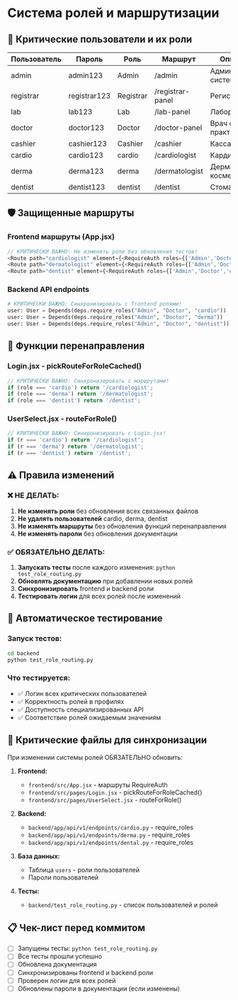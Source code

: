 # Система ролей и маршрутизации

## 🎯 Критические пользователи и их роли

| Пользователь | Пароль | Роль | Маршрут | Описание |
|-------------|--------|------|---------|----------|
| admin | admin123 | Admin | /admin | Администратор системы |
| registrar | registrar123 | Registrar | /registrar-panel | Регистратура |
| lab | lab123 | Lab | /lab-panel | Лаборатория |
| doctor | doctor123 | Doctor | /doctor-panel | Врач общей практики |
| cashier | cashier123 | Cashier | /cashier | Касса |
| cardio | cardio123 | cardio | /cardiologist | Кардиолог |
| derma | derma123 | derma | /dermatologist | Дерматолог-косметолог |
| dentist | dentist123 | dentist | /dentist | Стоматолог |

## 🛡️ Защищенные маршруты

### Frontend маршруты (App.jsx)
```javascript
// КРИТИЧЕСКИ ВАЖНО: Не изменять роли без обновления тестов!
<Route path="cardiologist" element={<RequireAuth roles={['Admin','Doctor','cardio']}><CardiologistPanel /></RequireAuth>} />
<Route path="dermatologist" element={<RequireAuth roles={['Admin','Doctor','derma']}><DermatologistPanel /></RequireAuth>} />
<Route path="dentist" element={<RequireAuth roles={['Admin','Doctor','dentist']}><DentistPanel /></RequireAuth>} />
```

### Backend API endpoints
```python
# КРИТИЧЕСКИ ВАЖНО: Синхронизировать с frontend ролями!
user: User = Depends(deps.require_roles("Admin", "Doctor", "cardio"))  # Cardio API
user: User = Depends(deps.require_roles("Admin", "Doctor", "derma"))   # Derma API  
user: User = Depends(deps.require_roles("Admin", "Doctor", "dentist")) # Dental API
```

## 🔄 Функции перенаправления

### Login.jsx - pickRouteForRoleCached()
```javascript
// КРИТИЧЕСКИ ВАЖНО: Синхронизировать с маршрутами!
if (role === 'cardio') return '/cardiologist';
if (role === 'derma') return '/dermatologist';
if (role === 'dentist') return '/dentist';
```

### UserSelect.jsx - routeForRole()
```javascript
// КРИТИЧЕСКИ ВАЖНО: Синхронизировать с Login.jsx!
if (r === 'cardio') return '/cardiologist';
if (r === 'derma') return '/dermatologist';
if (r === 'dentist') return '/dentist';
```

## ⚠️ Правила изменений

### ❌ НЕ ДЕЛАТЬ:
1. **Не изменять роли** без обновления всех связанных файлов
2. **Не удалять пользователей** cardio, derma, dentist
3. **Не изменять маршруты** без обновления функций перенаправления
4. **Не изменять пароли** без обновления документации

### ✅ ОБЯЗАТЕЛЬНО ДЕЛАТЬ:
1. **Запускать тесты** после каждого изменения: `python test_role_routing.py`
2. **Обновлять документацию** при добавлении новых ролей
3. **Синхронизировать** frontend и backend роли
4. **Тестировать логин** для всех ролей после изменений

## 🧪 Автоматическое тестирование

### Запуск тестов:
```bash
cd backend
python test_role_routing.py
```

### Что тестируется:
- ✅ Логин всех критических пользователей
- ✅ Корректность ролей в профилях
- ✅ Доступность специализированных API
- ✅ Соответствие ролей ожидаемым значениям

## 🚨 Критические файлы для синхронизации

При изменении системы ролей ОБЯЗАТЕЛЬНО обновить:

1. **Frontend:**
   - `frontend/src/App.jsx` - маршруты RequireAuth
   - `frontend/src/pages/Login.jsx` - pickRouteForRoleCached()
   - `frontend/src/pages/UserSelect.jsx` - routeForRole()

2. **Backend:**
   - `backend/app/api/v1/endpoints/cardio.py` - require_roles
   - `backend/app/api/v1/endpoints/derma.py` - require_roles  
   - `backend/app/api/v1/endpoints/dental.py` - require_roles

3. **База данных:**
   - Таблица `users` - роли пользователей
   - Пароли пользователей

4. **Тесты:**
   - `backend/test_role_routing.py` - список пользователей и ролей

## 📋 Чек-лист перед коммитом

- [ ] Запущены тесты: `python test_role_routing.py`
- [ ] Все тесты прошли успешно
- [ ] Обновлена документация
- [ ] Синхронизированы frontend и backend роли
- [ ] Проверен логин для всех ролей
- [ ] Обновлены пароли в документации (если изменены)
